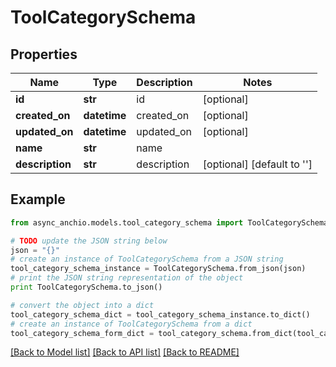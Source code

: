 # ToolCategorySchema


## Properties

Name | Type | Description | Notes
------------ | ------------- | ------------- | -------------
**id** | **str** | id | [optional] 
**created_on** | **datetime** | created_on | [optional] 
**updated_on** | **datetime** | updated_on | [optional] 
**name** | **str** | name | 
**description** | **str** | description | [optional] [default to '']

## Example

```python
from async_anchio.models.tool_category_schema import ToolCategorySchema

# TODO update the JSON string below
json = "{}"
# create an instance of ToolCategorySchema from a JSON string
tool_category_schema_instance = ToolCategorySchema.from_json(json)
# print the JSON string representation of the object
print ToolCategorySchema.to_json()

# convert the object into a dict
tool_category_schema_dict = tool_category_schema_instance.to_dict()
# create an instance of ToolCategorySchema from a dict
tool_category_schema_form_dict = tool_category_schema.from_dict(tool_category_schema_dict)
```
[[Back to Model list]](../README.md#documentation-for-models) [[Back to API list]](../README.md#documentation-for-api-endpoints) [[Back to README]](../README.md)


